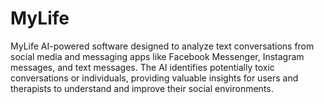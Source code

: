 # MyLife
MyLife AI-powered software designed to analyze text conversations from social media and messaging apps like Facebook Messenger, Instagram messages, and text messages. The AI identifies potentially toxic conversations or individuals, providing valuable insights for users and therapists to understand and improve their social environments.
